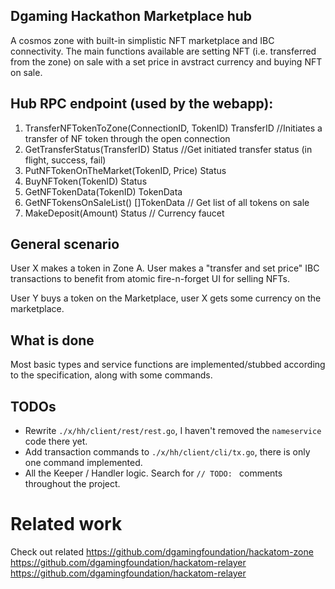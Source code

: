 ## Dgaming Hackathon Marketplace hub

A cosmos zone with built-in simplistic NFT marketplace and IBC connectivity. The main functions available are setting NFT (i.e. transferred from the zone) on sale with a set price in avstract currency and buying NFT on sale. 

## Hub RPC endpoint (used by the webapp):

1. TransferNFTokenToZone(ConnectionID, TokenID) TransferID //Initiates a transfer of NF token through the open connection
2. GetTransferStatus(TransferID) Status //Get initiated transfer status (in flight, success, fail)
3. PutNFTokenOnTheMarket(TokenID, Price) Status 
4. BuyNFToken(TokenID) Status 
5. GetNFTokenData(TokenID) TokenData
6. GetNFTokensOnSaleList() []TokenData // Get list of all tokens on sale
7. MakeDeposit(Amount) Status // Currency faucet


## General scenario

User X makes a token in Zone A. User makes a "transfer and set price" IBC transactions to benefit from atomic fire-n-forget UI for selling NFTs.

User Y buys a token on the Marketplace, user X gets some currency on the marketplace.


## What is done

Most basic types and service functions are implemented/stubbed according to the specification, along with some commands.  

## TODOs

* Rewrite `./x/hh/client/rest/rest.go`, I haven't removed the `nameservice` code there yet.
* Add transaction commands to `./x/hh/client/cli/tx.go`, there is only one command implemented.
* All the Keeper / Handler logic. Search for `// TODO: ` comments throughout the project.  

# Related work

Check out related 
https://github.com/dgamingfoundation/hackatom-zone
https://github.com/dgamingfoundation/hackatom-relayer
https://github.com/dgamingfoundation/hackatom-relayer
